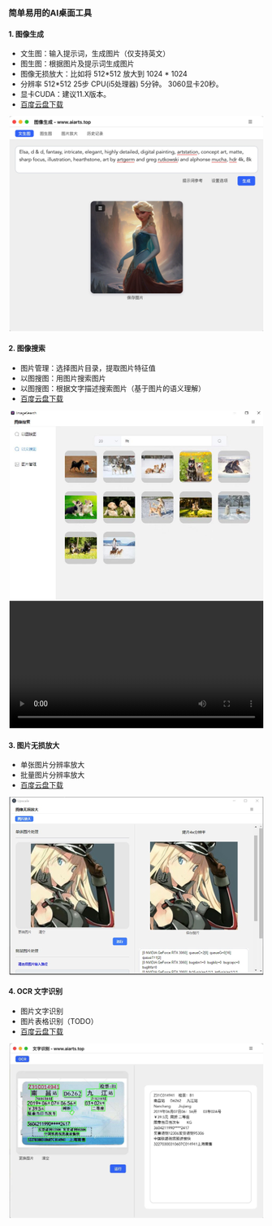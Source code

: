 ### 简单易用的AI桌面工具

#### 1. 图像生成
- 文生图：输入提示词，生成图片（仅支持英文）
- 图生图：根据图片及提示词生成图片
- 图像无损放大：比如将 512*512 放大到 1024 * 1024
- 分辨率 512*512 25步 CPU(i5处理器) 5分钟。 3060显卡20秒。
- 显卡CUDA：建议11.X版本。
- [百度云盘下载](https://pan.baidu.com/s/13gujKj5ZHVMWBkH313asrw?pwd=dk1h)

<div align="center">
<img src="assets/sd.jpeg"  width = "500"/>
</div> 


#### 2. 图像搜索
- 图片管理：选择图片目录，提取图片特征值
- 以图搜图：用图片搜索图片
- 以图搜图：根据文字描述搜索图片（基于图片的语义理解）
- [百度云盘下载](https://pan.baidu.com/s/1Nm2nk2H9FBLtT7iLdTuBZw?pwd=f6x7)

<div align="center">
<img src="assets/search.jpeg"  width = "500"/>
</div> 

<div align="center" width="500">
<video src="assets/search.mp4" width="500"></video>
</div> 


#### 3. 图片无损放大
- 单张图片分辨率放大
- 批量图片分辨率放大
- [百度云盘下载](https://pan.baidu.com/s/1GOob17yb4p1mH1JvftN6jA?pwd=esyb)

<div align="center">
<img src="assets/upscale.png"  width = "500"/>
</div> 


#### 4. OCR 文字识别
- 图片文字识别
- 图片表格识别（TODO）
- [百度云盘下载](https://pan.baidu.com/s/1v0RTQ5qw2iDhRZScDjYltA?pwd=yvt5)

<div align="center">
<img src="assets/ocr.jpeg"  width = "500"/>
</div> 

